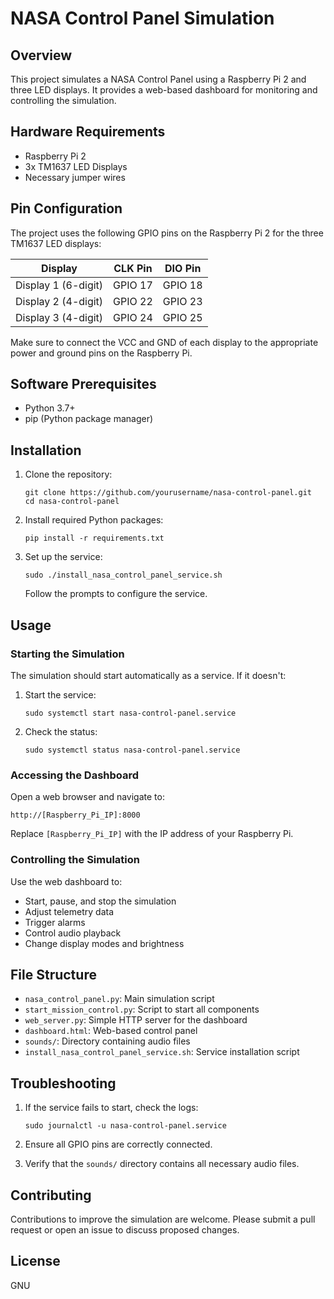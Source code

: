 # NASA Control Panel Simulation

## Overview
This project simulates a NASA Control Panel using a Raspberry Pi 2 and three LED displays. It provides a web-based dashboard for monitoring and controlling the simulation.

## Hardware Requirements
- Raspberry Pi 2
- 3x TM1637 LED Displays
- Necessary jumper wires

## Pin Configuration
The project uses the following GPIO pins on the Raspberry Pi 2 for the three TM1637 LED displays:

| Display | CLK Pin | DIO Pin |
|---------|---------|---------|
| Display 1 (6-digit) | GPIO 17 | GPIO 18 |
| Display 2 (4-digit) | GPIO 22 | GPIO 23 |
| Display 3 (4-digit) | GPIO 24 | GPIO 25 |

Make sure to connect the VCC and GND of each display to the appropriate power and ground pins on the Raspberry Pi.

## Software Prerequisites
- Python 3.7+
- pip (Python package manager)

## Installation

1. Clone the repository:
   ```
   git clone https://github.com/yourusername/nasa-control-panel.git
   cd nasa-control-panel
   ```

2. Install required Python packages:
   ```
   pip install -r requirements.txt
   ```

3. Set up the service:
   ```
   sudo ./install_nasa_control_panel_service.sh
   ```
   Follow the prompts to configure the service.

## Usage

### Starting the Simulation
The simulation should start automatically as a service. If it doesn't:

1. Start the service:
   ```
   sudo systemctl start nasa-control-panel.service
   ```

2. Check the status:
   ```
   sudo systemctl status nasa-control-panel.service
   ```

### Accessing the Dashboard
Open a web browser and navigate to:
```
http://[Raspberry_Pi_IP]:8000
```
Replace `[Raspberry_Pi_IP]` with the IP address of your Raspberry Pi.

### Controlling the Simulation
Use the web dashboard to:
- Start, pause, and stop the simulation
- Adjust telemetry data
- Trigger alarms
- Control audio playback
- Change display modes and brightness

## File Structure
- `nasa_control_panel.py`: Main simulation script
- `start_mission_control.py`: Script to start all components
- `web_server.py`: Simple HTTP server for the dashboard
- `dashboard.html`: Web-based control panel
- `sounds/`: Directory containing audio files
- `install_nasa_control_panel_service.sh`: Service installation script

## Troubleshooting

1. If the service fails to start, check the logs:
   ```
   sudo journalctl -u nasa-control-panel.service
   ```

2. Ensure all GPIO pins are correctly connected.

3. Verify that the `sounds/` directory contains all necessary audio files.

## Contributing
Contributions to improve the simulation are welcome. Please submit a pull request or open an issue to discuss proposed changes.

## License
GNU 

